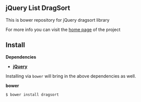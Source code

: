 ## jQuery List DragSort

This is bower repository for jQuery dragsort library

For more info you can visit the [home page](http://dragsort.codeplex.com/) of the project

## Install

__Dependencies__

* __[jQuery](https://github.com/jquery/jquery)__

Installing via `bower` will bring in the above dependencies as well.

__bower__
```sh
$ bower install dragsort
```
